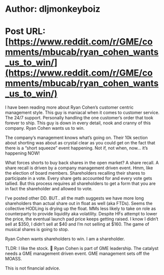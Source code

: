 # Author: dljmonkeyboiz
# Post URL: [https://www.reddit.com/r/GME/comments/mbucab/ryan_cohen_wants_us_to_win/](https://www.reddit.com/r/GME/comments/mbucab/ryan_cohen_wants_us_to_win/)


I have been reading more about Ryan Cohen’s customer centric management style. This guy is maniacal when it comes to customer service. The 24/7 support. Personally handling the one customer’s order that took forever to ship. This guy is down in every detail, nook and cranny of this company. Ryan Cohen wants us to win. 

The company’s management knows what’s going on. Their 10k section about shorting was about as crystal clear as you could get on the fact that there is a “short squeeze” event happening. Not if, not when, now... it’s happening NOW! 

What forces shorts to buy back shares in the open market? A share recall. A share recall is driven by a company management driven event. Hmm, like the election of board members. Shareholders recalling their shares to participate in a vote. Every share gets accounted for and every vote gets tallied. But this process requires all shareholders to get a form that you are in fact the shareholder and allowed to vote. 

I’ve posted other DD. BUT.. all the math suggests we have more long shareholders than actual share out in float as well (aka FTDs). Seems the collective HODLing is drying up the float. MMs less likely to take on role as counterparty to provide liquidity aka volatility. Despite HFs attempt to lower the price, the eventual launch pad price keeps getting raised. I know I didn’t sell at $350, I didn’t sell at $40 and I’m not selling at $160. The game of musical shares is going to stop. 

Ryan Cohen wants shareholders to win. I am a shareholder. 

TLDR: I like the stock. 🚀 Ryan Cohen is part of GME leadership. The catalyst needs a GME management driven event. GME management sets off the MOASS. 

This is not financial advice.